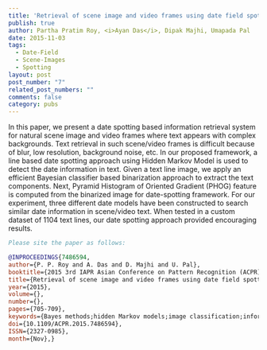 ```yaml
---
title: 'Retrieval of scene image and video frames using date field spotting'
publish: true
author: Partha Pratim Roy, <i>Ayan Das</i>, Dipak Majhi, Umapada Pal
date: 2015-11-03
tags:
  - Date-Field
  - Scene-Images
  - Spotting
layout: post
post_number: "7"
related_post_numbers: ""
comments: false
category: pubs
---
```


In this paper, we present a date spotting based information retrieval system for natural scene image and video frames where text appears with complex backgrounds. Text retrieval in such scene/video frames is difficult because of blur, low resolution, background noise, etc. In our proposed framework, a line based date spotting approach using Hidden Markov Model is used to detect the date information in text. Given a text line image, we apply an efficient Bayesian classifier based binarization approach to extract the text components. Next, Pyramid Histogram of Oriented Gradient (PHOG) feature is computed from the binarized image for date-spotting framework. For our experiment, three different date models have been constructed to search similar date information in scene/video text. When tested in a custom dataset of 1104 text lines, our date spotting approach provided encouraging results.

~~~BibTex
Please site the paper as follows:

@INPROCEEDINGS{7486594, 
author={P. P. Roy and A. Das and D. Majhi and U. Pal}, 
booktitle={2015 3rd IAPR Asian Conference on Pattern Recognition (ACPR)}, 
title={Retrieval of scene image and video frames using date field spotting}, 
year={2015}, 
volume={}, 
number={}, 
pages={705-709}, 
keywords={Bayes methods;hidden Markov models;image classification;information retrieval;text detection;video retrieval;video signal processing;natural scene image retrieval;video frame retrieval;date field spotting;date spotting based information retrieval system;complex text background;text retrieval;line based date spotting approach;hidden Markov model;date information detection;text line image;Bayesian classifier based binarization approach;text component extraction;pyramid histogram of oriented gradient feature;PHOG feature;Decision support systems;Hidden Markov models;Pattern recognition;Information retrieval;Image resolution;Noise measurement;Bayes methods}, 
doi={10.1109/ACPR.2015.7486594}, 
ISSN={2327-0985}, 
month={Nov},}
~~~